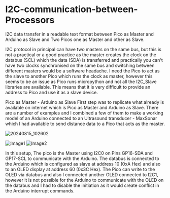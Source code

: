 # I2C-communication-between-Processors
I2C data transfer in a readable text format between Pico as Master and Arduino as Slave and Two Picos one as Master and other as Slave.

I2C protocol in principal can have two masters on the same bus, but this is not a practical or a good practice as the master creates the clock on the databus (SCL) which the data (SDA) is transferred and practically you can't have two clocks synchronised on the same bus and switching between different masters would be a software headache.
I need the Pico to act as the slave to another Pico which runs the clock as master, however this seems to be an issue as Pico runs micropython and not all the I2C_Slave libraries are available. This means that it is very difficult to provide an address to Pico and use it as a slave device.

Pico as Master - Arduino as Slave
First step was to replicate what already is available on internet which is Pico as Master and Arduino as Slave.  There are a number of examples and I combined a few of them to make a working model of an Arduino connected to an Ultrasound transducer - MaxSonar which I had available to send distance data to a Pico that acts as the master. 

![20240815_102602](https://github.com/user-attachments/assets/1b0e9583-226e-419a-a9e9-cb47b47ef424)

![Image1](https://github.com/user-attachments/assets/e6ec01bc-53f9-495d-a87c-e3d81cdc774c)
![Image2](https://github.com/user-attachments/assets/2cf411a6-a8f2-44cc-9e6d-16a48410232f)

In this setup, The pico is the Master using I2C0 on Pins GP16-SDA and GP17-SCL to communicate with the Arduino.  The databus is connected to the Arduino which is configured as slave at address 10 (0xA Hex) and also to an OLED display at address 60 (0x3C Hex).
The Pico can write to the OLED via databus and also I connected another OLED connected to I2C1, however it is not possible for the Arduino to communicate with the OLED on the databus and I had to disable the initiation as it would create conflict in the Arduino interrupt commands.



